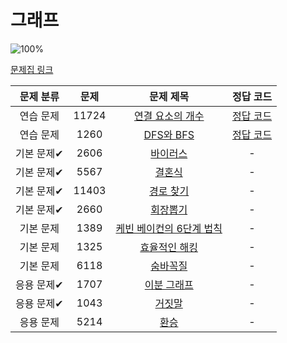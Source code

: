 # 그래프

![100%](https://progress-bar.dev/2/?scale=12&title=progress&width=500&color=babaca&suffix=/12)

[문제집 링크](https://www.acmicpc.net/workbook/view/9562)

| 문제 분류 | 문제 | 문제 제목 | 정답 코드 |
| :--: | :--: | :--: | :--: |
| 연습 문제 | 11724 | [연결 요소의 개수](https://www.acmicpc.net/problem/11724) | [정답 코드](../0x18/solutions/11724.cpp) |
| 연습 문제 | 1260 | [DFS와 BFS](https://www.acmicpc.net/problem/1260) | [정답 코드](../0x18/solutions/1260.cpp) |
| 기본 문제✔ | 2606 | [바이러스](https://www.acmicpc.net/problem/2606) | - |
| 기본 문제✔ | 5567 | [결혼식](https://www.acmicpc.net/problem/5567) | - |
| 기본 문제✔ | 11403 | [경로 찾기](https://www.acmicpc.net/problem/11403) | - |
| 기본 문제✔ | 2660 | [회장뽑기](https://www.acmicpc.net/problem/2660) | - |
| 기본 문제 | 1389 | [케빈 베이컨의 6단계 법칙](https://www.acmicpc.net/problem/1389) | - |
| 기본 문제 | 1325 | [효율적인 해킹](https://www.acmicpc.net/problem/1325) | - |
| 기본 문제 | 6118 | [숨바꼭질](https://www.acmicpc.net/problem/6118) | - |
| 응용 문제✔ | 1707 | [이분 그래프](https://www.acmicpc.net/problem/1707) | - |
| 응용 문제✔ | 1043 | [거짓말](https://www.acmicpc.net/problem/1043) | - |
| 응용 문제 | 5214 | [환승](https://www.acmicpc.net/problem/5214) | - |
